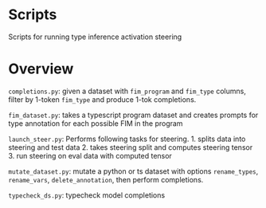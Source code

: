 # Scripts

Scripts for running type inference activation steering

# Overview

`completions.py`: 
    given a dataset with `fim_program` and `fim_type` columns, filter by 1-token `fim_type` and
    produce 1-tok completions.

`fim_dataset.py`:
    takes a typescript program dataset and creates prompts for type annotation for each possible FIM in the program

`launch_steer.py`:
    Performs following tasks for steering.
        1. splits data into steering and test data
        2. takes steering split and computes steering tensor
        3. run steering on eval data with computed tensor

`mutate_dataset.py`:
    mutate a python or ts dataset with options `rename_types`, `rename_vars`, `delete_annotation`, then perform completions.

`typecheck_ds.py`:
    typecheck model completions